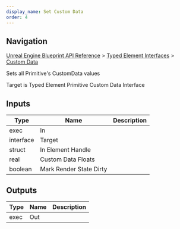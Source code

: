 ```yaml
---
display_name: Set Custom Data
order: 4
---
```

## Navigation

[Unreal Engine Blueprint API Reference](https://dev.epicgames.com/documentation/en-us/unreal-engine/BlueprintAPI) > [Typed Element Interfaces](https://dev.epicgames.com/documentation/en-us/unreal-engine/BlueprintAPI/TypedElementInterfaces) > [Custom Data](https://dev.epicgames.com/documentation/en-us/unreal-engine/BlueprintAPI/TypedElementInterfaces/CustomData)

Sets all Primitive's CustomData values

Target is Typed Element Primitive Custom Data Interface

## Inputs

| Type | Name | Description |
| --- | --- | --- |
| exec | In |  |
| interface | Target |  |
| struct | In Element Handle |  |
| real | Custom Data Floats |  |
| boolean | Mark Render State Dirty |  |

## Outputs

| Type | Name | Description |
| --- | --- | --- |
| exec | Out |  |
